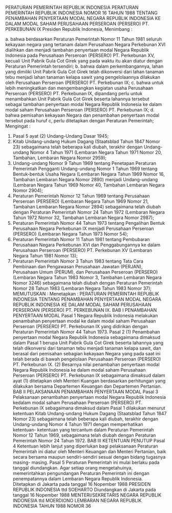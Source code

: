  PERATURAN PEMERINTAH REPUBLIK INDONESIA PERATURAN PEMERINTAH REPUBLIK INDONESIA NOMOR 16 TAHUN 1988 TENTANG PENAMBAHAN PENYERTAAN MODAL NEGARA REPUBLIK INDONESIA KE DALAM MODAL SAHAM PERUSAHAAN PERSEROAN (PERSERO) PT. PERKEBUNAN IX Presiden Republik Indonesia,
Menimbang :

a. bahwa berdasarkan Peraturan Pemerintah Nomor 11 Tahun 1981 seluruh kekayaan negara yang tertanam dalam Perusahaan Negara Perkebunan XVI dialihkan dan menjadi tambahan penyertaan modal Negara Republik Indonesia pada Perusahaan Perseroan (PERSERO) PT. Perkebunan XV, kecuali Unit Pabrik Gula Cot Girek yang pada waktu itu akan diatur dengan Peraturan Pemerintah tersendiri;
b. bahwa dalam perkembangannya, lahan yang dimiliki Unit Pabrik Gula Cot Girek telah dikonversi dari lahan tanaman tebu menjadi lahan tanaman kelapa sawit yang pengelolaannya dilakukan oleh Perusahaan Perseroan (PERSERO) PT. Perkebunan IX;
c. bahwa untuk lebih meningkatkan dan mengembangkan kegiatan usaha Perusahaan Perseroan (PERSERO) PT. Perkebunan IX, dipandang perlu untuk menambahkan Unit Pabrik Gula Cot Girek beserta lahannya tersebut sebagai tambahan penyertaan modal Negara Republik Indonesia ke dalam modal saham Perusahaan Perseroan (PERSERO) PT. Perkebunan IX;
d. bahwa pemisahan kekayaan Negara dan penambahan penyertaan modal tersebut pada huruf c, perlu ditetapkan dengan Peraturan Pemerintah;
Mengingat :

1. Pasal 5 ayat (2) Undang-Undang Dasar 1945;
2. Kitab Undang-undang Hukum Dagang (Staatsblad Tahun 1847 Nomor 23) sebagaimana telah beberapa kali diubah, terakhir dengan Undang-undang Nomor 4 Tahun 1971 (Lembaran Negara Tahun 1971 Nomor 20, Tambahan, Lembaran Negara Nomor 2959);
3. Undang-undang Nomor 9 Tahun 1969 tentang Penetapan Peraturan Pemerintah Pengganti Undang-undang Nomor 1 Tahun 1969 tentang Bentuk-bentuk Usaha Negara (Lembaran Negara Tahun 1969 Nomor 16, Tambahan Lembaran Negara Nomor 2890) menjadi Undang-undang (Lembaran Negara Tahun 1969 Nomor 40, Tambahan Lembaran Negara Nomor 2904);
4. Peraturan Pemerintah Nomor 12 Tahun 1969 tentang Perusahaan Perseroan (PERSERO) (Lembaran Negara Tahun 1969 Nomor 21, Tambahan Lembaran Negara Nomor 2894) sebagaimana telah diubah dengan Peraturan Pemerintah Nomor 24 Tahun 1972 (Lembaran Negara Tahun 1972 Nomor 32, Tambahan Lembaran Negara Nomor 2987);
5. Peraturan Pemerintah Nomor 44 Tahun 1973 tentang Pengalihan Bentuk Perusahaan Negara Perkebunan IX menjadi Perusahaan Perseroan (PERSERO) (Lembaran Negara Tahun 1973 Nomor 54);
6. Peraturan Pemerintah Nomor 11 Tahun 1981 tentang Pembubaran Perusahaan Negara Perkebunan XVI dan Penggabungannya ke dalam Perusahaan Perseroan (PERSERO) PT. Perkebunan XV (Lembaran Negara Tahun 1981 Nomor 13);
7. Peraturan Pemerintah Nomor 3 Tahun 1983 tentang Tata Cara Pembinaan dan Pengawasan Perusahaan Jawatan (PERJAN), Perusahaan Umum (PERUM), dan Perusahaan Perseroan (PERSERO) (Lembaran Negara Tahun 1983 Nomor 3, Tambahan Lembaran Negara Nomor 3246) sebagaimana telah diubah dengan Peraturan Pemerintah Nomor 28 Tahun 1983 (Lembaran Negara Tahun 1983 Nomor 37);
MEMUTUSKAN :
 Menetapkan : PERATURAN PEMERINTAH REPUBLIK INDONESIA TENTANG PENAMBAHAN PENYERTAAN MODAL NEGARA REPUBLIK INDONESIA KE DALAM MODAL SAHAM PERUSAHAAN PERSEROAN (PERSERO) PT. PERKEBUNAN IX.
BAB I PENAMBAHAN PENYERTAAN MODAL
Pasal 1
Negara Republik Indonesia melakukan penambahan penyertaan modal ke dalam modal saham Perusahaan Perseroan (PERSERO) PT. Perkebunan IX yang didirikan dengan Peraturan Pemerintah Nomor 44 Tahun 1973.
Pasal 2
(1) Penambahan penyertaan modal Negara Republik Indonesia sebagaimana dimaksud dalam Pasal 1 berupa Unit Pabrik Gula Cot Girek beserta lahannya yang telah dikonversi dari tanaman tebu menjadi tanaman kelapa sawit, dan berasal dari pemisahan sebagian kekayaan Negara yang pada saat ini telah berada di bawah pengelolaan Perusahaan Perseroan (PERSERO) PT. Perkebunan IX.
(2) Besarnya nilai penambahan penyertaan modal Negara Republik Indonesia ke dalam modal saham Perusahaan Perseroan (PERSERO) PT. Perkebunan IX sebagaimana dimaksud dalam ayat (1) ditetapkan oleh Menteri Kuangan berdasarkan perhitungan yang dilakukan bersama Departemen Keuangan dan Departemen Pertanian.
BAB II PELAKSANAAN PENAMBAHAN PENYERTAAN MODAL
Pasal 3
Pelaksanaan penambahan penyertaan modal Negara Republik Indonesia kedalam modal saham Perusahaan Perseroan (PERSERO) PT. Perkebunan IX sebagaimana dimaksud dalam Pasal 1 dilakukan menurut ketentuan Kitab Undang-undang Hukum Dagang (Staatsblad Tahun 1847 Nomor 23) sebagaimana telah beberapa kali diubah, terakhir dengan Undang-undang Nomor 4 Tahun 1971 dengan memperhatikan ketentuan- ketentuan yang tercantum dalam Peraturan Pemerintah Nomor 12 Tahun 1969, sebagaimana telah diubah dengan Peraturan Pemerintah Nomor 24 Tahun 1972.
BAB III KETENTUAN PENUTUP
Pasal 4
Ketentuan lebih lanjut yang diperlukan bagi pelaksanaan Peraturan Pemerintah ini diatur oleh Menteri Keuangan dan Menteri Pertanian, baik secara bersama maupun sendiri-sendiri sesuai dengan bidang tugasnya masing- masing.
Pasal 5
Peraturan Pemerintah ini mulai berlaku pada tanggal diundangkan. Agar setiap orang mengetahuinya, memerintahkan pengundangan Peraturan Pemerintah ini dengan penempatannya dalam Lembaran Negara Republik Indonesia. Ditetapkan di Jakarta pada tanggal 16 Nopember 1988 PRESIDEN REPUBLIK INDONESIA ttd SOEHARTO Diundangkan di Jakarta pada tanggal 16 Nopember 1988 MENTERI/SEKRETARIS NEGARA REPUBLIK INDONESIA ttd MOERDIONO LEMBARAN NEGARA REPUBLIK INDONESIA TAHUN 1988 NOMOR 36